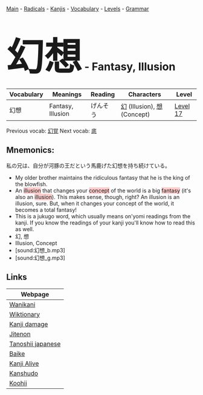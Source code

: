 <style> bigfont {font-size: 100px}</style>
[Main](../README.md) -
[Radicals](../radicals.md) -
[Kanjis](../kanjis.md) -
[Vocabulary](../vocabulary.md) -
[Levels](../levels.md) -
[Grammar](../grammar.md)
# <bigfont> 幻想</bigfont> - Fantasy, Illusion 

| Vocabulary | Meanings | Reading | Characters | Level |
| --- | --- | --- | --- | --- |
| 幻想 | Fantasy, Illusion | げんそう |  [幻](../kanjis/幻.md) (Illusion), [想](../kanjis/想.md) (Concept) | [Level 17](../levels/wk_level17.md) |

Previous vocab: [幻覚](幻覚.md) Next vocab: [底](底.md) 

## Mnemonics:
私の兄は、自分が河豚の王だという馬鹿げた幻想を持ち続けている。
* My older brother maintains the ridiculous fantasy that he is the king of the blowfish.
* An <span style="background-color:#ffcccb"> illusion</span> that changes your <span style="background-color:#ffcccb"> concept</span> of the world is a big <span style="background-color:#ffcccb"> fantasy</span> (it's also an <span style="background-color:#ffcccb"> illusion</span>). This makes sense, though, right? An illusion is an illusion, sure. But, when it changes your concept of the world, it becomes a total fantasy!
* This is a jukugo word, which usually means on'yomi readings from the kanji. If you know the readings of your kanji you'll know how to read this as well.
* 幻, 想
* Illusion, Concept
* [sound:幻想_b.mp3]
* [sound:幻想_g.mp3]


## Links 

| Webpage |
| --- |
| [Wanikani          ](https://www.wanikani.com/kanji/幻想) |
| [Wiktionary        ](https://en.wiktionary.org/wiki/幻想) |
| [Kanji damage      ](http://www.kanjidamage.com/kanji/search?utf8=✓&q=幻想) |
| [Jitenon           ](https://jitenon.com/kanji/幻想) |
| [Tanoshii japanese ](https://www.tanoshiijapanese.com/dictionary/kanji.cfm?k=幻想) |
| [Baike             ](https://baike.baidu.com/item/幻想) |
| [Kanji Alive       ](https://app.kanjialive.com/幻想) |
| [Kanshudo          ](https://www.kanshudo.com/searchmn?q=幻想) |
| [Koohii            ](https://kanji.koohii.com/study/kanji/幻想) |
